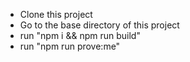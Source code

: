 - Clone this project
- Go to the base directory of this project
- run "npm i && npm run build"
- run "npm run prove:me"
